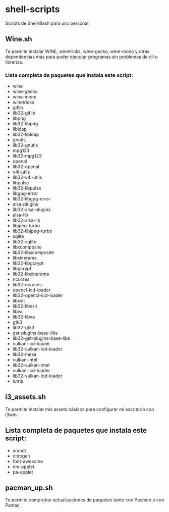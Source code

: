 # shell-scripts
Scripts de Shell/Bash para uso personal.

## Wine.sh
Te permite instalar WINE, winetricks, wine-gecko, wine-mono y otras dependencias más para poder
ejecutar programas sin problemas de dll o librerías.

### Lista completa de paquetes que instala este script:

- wine
- wine-gecko
- wine-mono 
- winetricks
- giflib
- lib32-giflib 
- libpng
- lib32-libpng
- libldap
- lib32-libldap
- gnutls
- lib32-gnutls
- mpg123
- lib32-mpg123
- openal
- lib32-openal
- v4l-utils
- lib32-v4l-utils
- libpulse
- lib32-libpulse
- libgpg-error
- lib32-libgpg-error
- alsa-plugins
- lib32-alsa-plugins
- alsa-lib
- lib32-alsa-lib
- libjpeg-turbo
- lib32-libjpeg-turbo
- sqlite
- lib32-sqlite
- libxcomposite
- lib32-libxcomposite
- libxinerama
- lib32-libgcrypt
- libgcrypt
- lib32-libxinerama
- ncurses
- lib32-ncurses
- opencl-icd-loader
- lib32-opencl-icd-loader
- libxslt
- lib32-libxslt
- libva
- lib32-libva
- gtk3
- lib32-gtk3
- gst-plugins-base-libs
- lib32-gst-plugins-base-libs
- vulkan-icd-loader
- lib32-vulkan-icd-loader
- lib32-mesa
- vulkan-intel
- lib32-vulkan-intel
- vulkan-icd-loader
- lib32-vulkan-icd-loader
- lutris


## i3_assets.sh
Te permite instalar mis assets básicos para configurar mi escritorio con i3wm.

## Lista completa de paquetes que instala este script:

- xrandr
- nitrogen
- font-awesome
- nm-applet
- pa-applet


## pacman_up.sh
Te permite comprobar actualizaciones de paquetes tanto con Pacman o con Pamac.
